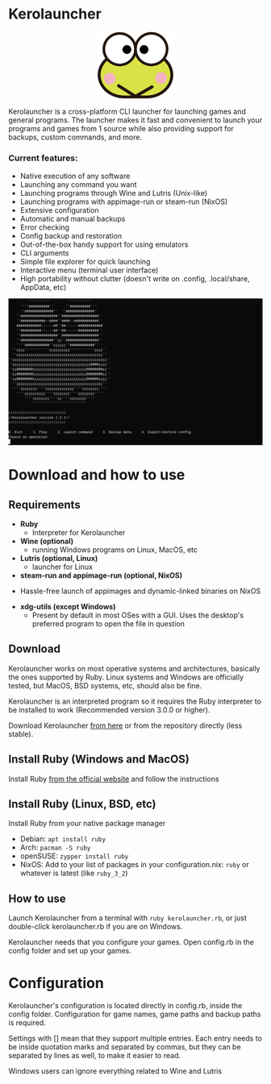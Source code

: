 # Kerolauncher

<p align="center">
<img src="keroppi.svg" width="150" />
</p>

Kerolauncher is a cross-platform CLI launcher for launching games and general programs. The launcher makes it fast and convenient to launch your programs and games from 1 source while also providing support for backups, custom commands, and more.

### Current features:
* Native execution of any software
* Launching any command you want
* Launching programs through Wine and Lutris (Unix-like)
* Launching programs with appimage-run or steam-run (NixOS)
* Extensive configuration
* Automatic and manual backups
* Error checking
* Config backup and restoration
* Out-of-the-box handy support for using emulators
* CLI arguments
* Simple file explorer for quick launching
* Interactive menu (terminal user interface)
* High portability without clutter (doesn't write on .config, .local/share, AppData, etc)

<p align="center">
<img src="screenshot.png" width="600" />
</p>

# Download and how to use
## Requirements
* **Ruby**
  - Interpreter for Kerolauncher
* **Wine (optional)**
  - running Windows programs on Linux, MacOS, etc
* **Lutris (optional, Linux)**
  - launcher for Linux
*  **steam-run and appimage-run (optional, NixOS)**
  - Hassle-free launch of appimages and dynamic-linked binaries on NixOS
* **xdg-utils (except Windows)**
  - Present by default in most OSes with a GUI. Uses the desktop's preferred program to open the file in question

## Download
Kerolauncher works on most operative systems and architectures, basically the ones supported by Ruby. Linux systems and Windows are officially tested, but MacOS, BSD systems, etc, should also be fine.

Kerolauncher is an interpreted program so it requires the Ruby interpreter to be installed to work (Recommended version 3.0.0 or higher).

Download Kerolauncher [from here](https://github.com/spacebanana420/Kerolauncher/releases) or from the repository directly (less stable).

## Install Ruby (Windows and MacOS)
Install Ruby [from the official website](https://www.ruby-lang.org/en/) and follow the instructions

## Install Ruby (Linux, BSD, etc)
Install Ruby from your native package manager

* Debian: ```apt install ruby```
* Arch: ```pacman -S ruby```
* openSUSE: ```zypper install ruby```
* NixOS: Add to your list of packages in your configuration.nix: ```ruby``` or whatever is latest (like ```ruby_3_2```)

## How to use
Launch Kerolauncher from a terminal with ```ruby kerolauncher.rb```, or just double-click kerolauncher.rb if you are on Windows.

Kerolauncher needs that you configure your games. Open config.rb in the config folder and set up your games.

# Configuration
Kerolauncher's configuration is located directly in config.rb, inside the config folder. Configuration for game names, game paths and backup paths is required.

Settings with [] mean that they support multiple entries. Each entry needs to be inside quotation marks and separated by commas, but they can be separated by lines as well, to make it easier to read.

Windows users can ignore everything related to Wine and Lutris
